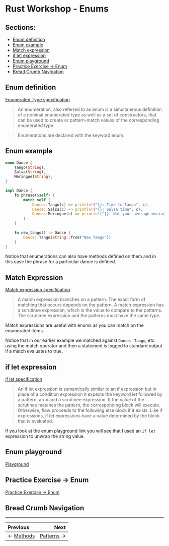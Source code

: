 # Rust Workshop - Enums

## Sections:

* [Enum definition](#enum-definition)
* [Enum example](#enum-example)
* [Match expression](#match-expression)
* [if let expression](#if-let-expression)
* [Enum playground](#enum-playground)
* [Practice Exercise -> Enum](#practice-exercise-\-->enum)
* [Bread Crumb Navigation](#bread-crumb-navigation)

## Enum definition

[Enumerated Type specification](https://doc.rust-lang.org/reference/types/enum.html)

> An enumeration, also referred to as enum is a simultaneous definition of a nominal enumerated type as well as a set of constructors, that can be used to create or pattern-match values of the corresponding enumerated type.

> Enumerations are declared with the keyword enum.

## Enum example

```rust
enum Dance {
    Tango(String),
    Salsa(String),
    Meringue(String),
}

impl Dance {
    fn phrase(&self) {
        match self {
            Dance::Tango(c) => println!("{}: Time to Tango", c),
            Dance::Salsa(c) => println!("{}: Salsa time", c),
            Dance::Meringue(c) => println!("{}: Not your average meringue", c),
        }
    }
    
    fn new_tango() -> Dance {
        Dance::Tango(String::from("New Tango"))
    }
}
```

Notice that enumerations can also have methods defined on them and in this case the phrase for a particular dance is defined.

## Match Expression

[Match expression specification](https://doc.rust-lang.org/reference/expressions/match-expr.html)

> A match expression branches on a pattern. The exact form of matching that occurs depends on the pattern. A match expression has a scrutinee expression, which is the value to compare to the patterns. The scrutinee expression and the patterns must have the same type.

Match expressions are useful with enums as you can match on the enumerated items.

Notice that in our earlier example we matched against `Dance::Tango`, etc using the match operator and then a statement is logged to standard output if a match evaluates to true.

## if let expression

[if let specification](https://doc.rust-lang.org/reference/expressions/if-expr.html#if-let-expressions)

> An if let expression is semantically similar to an if expression but in place of a condition expression it expects the keyword let followed by a pattern, an = and a scrutinee expression. If the value of the scrutinee matches the pattern, the corresponding block will execute. Otherwise, flow proceeds to the following else block if it exists. Like if expressions, if let expressions have a value determined by the block that is evaluated.

If you look at the enum playground link you will see that I used an `if let` expression to unwrap the string value. 

## Enum playground

[Playground](https://play.rust-lang.org/?version=stable&mode=debug&edition=2018&gist=181056a1656ba5aab3bfadfdd2e6336b)

## Practice Exercise -> Enum

[Practice Exercise -> Enum](https://play.rust-lang.org/?version=stable&mode=debug&edition=2018&gist=54e0734415eb0c42750810099045038c)

## Bread Crumb Navigation
_________________________

Previous | Next
:------- | ---:
← [Methods](./methods.md) | [Patterns](./patterns.md) →
